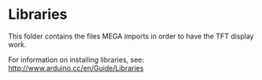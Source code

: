 # Libraries

This folder contains the files MEGA imports in order to have the TFT display work.

For information on installing libraries, see: http://www.arduino.cc/en/Guide/Libraries
